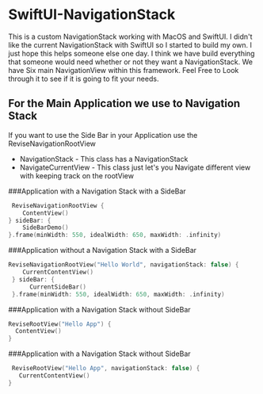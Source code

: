 # SwiftUI-NavigationStack
This is a custom NavigationStack working with MacOS and SwiftUI. I didn't like the current NavigationStack with SwiftUI so I started to build my own. I just hope this helps someone else one day. I think we have build everything that someone would need whether or not they want a NavigationStack. We have Six main NavigationView within this framework. Feel Free to Look through it to see if it is going to fit your needs. 

## For the Main Application we use to Navigation Stack
If you want to use the Side Bar in your Application use the ReviseNavigationRootView
* NavigationStack - This class has a NavigationStack
* NavigateCurrentView - This class just let's you Navigate different view with keeping track on the rootView

###Application with a Navigation Stack with a SideBar
```swift
 ReviseNavigationRootView {
    ContentView()
} sideBar: {
    SideBarDemo()
}.frame(minWidth: 550, idealWidth: 650, maxWidth: .infinity)    
```
###Application without a Navigation Stack with a SideBar
```swift 
ReviseNavigationRootView("Hello World", navigationStack: false) {
    CurrentContentView()
 } sideBar: {
      CurrentSideBar()
 }.frame(minWidth: 550, idealWidth: 650, maxWidth: .infinity)
```
###Application with a Navigation Stack without SideBar
```swift
ReviseRootView("Hello App") {
  ContentView()
}
```
###Application with a Navigation Stack without SideBar
```swift
 ReviseRootView("Hello App", navigationStack: false) {
   CurrentContentView()
}
```
